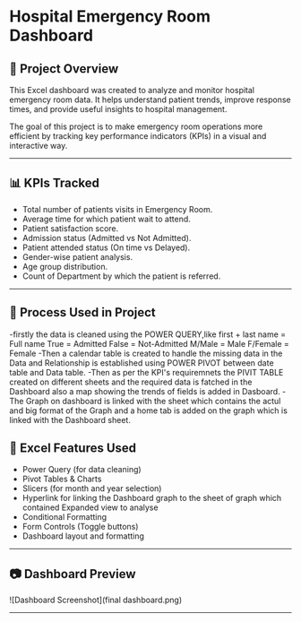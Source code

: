 # Hospital Emergency Room Dashboard

## 📌 Project Overview

This Excel dashboard was created to analyze and monitor hospital emergency room data. It helps understand patient trends, improve response times, and provide useful insights to hospital management.

The goal of this project is to make emergency room operations more efficient by tracking key performance indicators (KPIs) in a visual and interactive way.

---

## 📊 KPIs Tracked

- Total number of patients visits in Emergency Room.
- Average time for which patient wait to attend.
- Patient satisfaction score.
- Admission status (Admitted vs Not Admitted).
- Patient attended status (On time vs Delayed).
- Gender-wise patient analysis.
- Age group distribution.
- Count of Department by which the patient is referred.

---
## 📌 Process Used in Project
-firstly the data is cleaned using the POWER QUERY,like
first + last name = Full name
True = Admitted
False = Not-Admitted
M/Male = Male
F/Female = Female
-Then a calendar table is created to handle the missing data in the Data and Relationship is established using POWER PIVOT between date table and Data table.
-Then as per the KPI's requiremnets the PIVIT TABLE  created on different sheets and the required data is fatched in the Dashboard also a map showing the trends of fields is added in Dasboard.
-The Graph on dashboard is linked with the sheet which contains the actul and big format of the Graph and a home tab is added on the graph which is linked with the Dashboard sheet.

## 🧰 Excel Features Used

- Power Query (for data cleaning)
- Pivot Tables & Charts
- Slicers (for month and year selection)
- Hyperlink for linking the Dashboard graph to the sheet of graph which contained Expanded view to analyse 
- Conditional Formatting
- Form Controls (Toggle buttons)
- Dashboard layout and formatting

---

## 📷 Dashboard Preview

![Dashboard Screenshot](final dashboard.png)

---
